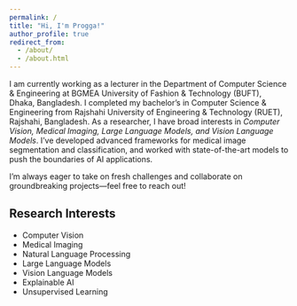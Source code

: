 ```yaml
---
permalink: /
title: "Hi, I'm Progga!"
author_profile: true
redirect_from: 
  - /about/
  - /about.html
---
```

I am currently working as a lecturer in the Department of Computer Science & Engineering at BGMEA University of Fashion & Technology (BUFT), Dhaka, Bangladesh. I completed my bachelor’s in Computer Science & Engineering from Rajshahi University of Engineering & Technology (RUET), Rajshahi, Bangladesh. As a researcher, I have broad interests in *Computer Vision, Medical Imaging, Large Language Models, and Vision Language Models*. I’ve developed advanced frameworks for medical image segmentation and classification, and worked with state-of-the-art models to push the boundaries of AI applications.

I’m always eager to take on fresh challenges and collaborate on groundbreaking projects—feel free to reach out!

## Research Interests
- Computer Vision
- Medical Imaging
- Natural Language Processing
- Large Language Models
- Vision Language Models
- Explainable AI
- Unsupervised Learning
